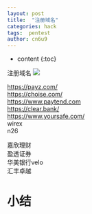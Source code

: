 ```yaml
---
layout: post
title:  "注册域名"
categories: hack
tags:  pentest
author: cn6u9
---
```


* content
{:toc}


注册域名
![](https://cn6u9.github.io/img/domain.png)




https://payz.com/  
https://choise.com/  
https://www.paytend.com  
https://clear.bank/  
https://www.yoursafe.com/  
wirex  
n26  

嘉欣理财  
盈透证券  
华美银行velo  
汇丰卓越  

# 小结


